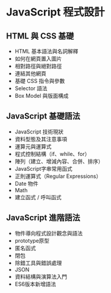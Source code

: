 # JavaScript 程式設計

## HTML 與 CSS 基礎
  - HTML 基本語法與名詞解釋
  - 如何在網頁置入圖片
  - 相對路徑與絕對路徑
  - 連結其他網頁
  - 基礎 CSS 指令與參數
  - Selector 語法
  - Box Model 與版面構成

## JavaScript 基礎語法
  - JavaScript 技術現狀
  - 資料型態及其注意事項
  - 運算元與運算式
  - 程式控制結構（if、while、for）
  - 陣列（建立、增減內容、合併、排序）
  - JavaScript字串常用函式
  - 正則運算式（Regular Expressions）
  - Date 物件
  - Math
  - 建立函式 / 呼叫函式

## JavaScript 進階語法
  - 物件導向程式設計觀念與語法
  - prototype原型
  - 匿名函式
  - 閉包
  - 除錯工具與錯誤處理
  - JSON
  - 資料結構與演算法入門
  - ES6版本新增語法